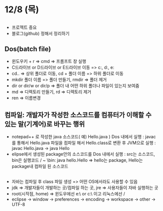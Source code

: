 # 12/8 (목)

## 
- 프로젝트 중요
- 블로그(github) 정해서 정리하기

## Dos(batch file)
- 윈도우키 + r => cmd => 프롬프트 창 실행
- C드라이브 or D드라이브 or E드라이브 이동 => c:, d:, e:
- cd.. => 상위 폴더로 이동, cd + 폴더 이름 => 하위 폴더로 이동
- mkdir 폴더 이름 => 폴더 만들기, rmdir => 폴더 제거
- dir or dir/w or dir/p => 폴더 내 어떤 하위 폴더나 파일이 있는지 보여줌
- md => 디렉토리 만들기, rd => 디렉토리 제거
- ren => 이름변경
## 컴파일: 개발자가 작성한 소스코드를 컴퓨터가 이해할 수 있는 말(기계어)로 바꾸는 행위
- notepad++ 로 작성한 java 소스코드( 예) Hello.java ) Dos 내에서 실행
: javac를 통해서 Hello.java 파일을 컴파일 해서 Hello.class로 변환 후 JVM으로 실행
: javac Hello.java -> java Hello
- elipse에서 생성된 package안의 소스코드를 Dos 내에서 실행
: src는 소스코드, bin은 실행코드 / ~ \bin: java hello.Hello => hello는 package, Hello는 package내 컴파일 된 소스코드
##

- 자바는 컴파일 후 class 파일 생성 => 어떤 OS에서라도 사용할 수 있음
- jdk => 개발자들이 개발하는 곳/컴파일 하는 곳, jre => 사용자들이 자바 실행하는 곳
- root(시작점, home) => 윈도우에선 e:\ or c:\ 이고 리눅스에선 /
- eclipse -> window -> preferences -> encoding -> workspace -> other -> UTF-8
